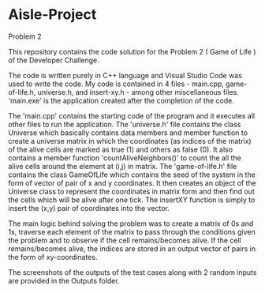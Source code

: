 # Aisle-Project
Problem 2

This repository contains the code solution for the Problem 2 ( Game of Life ) of the Developer Challenge.

The code is written purely in C++ language and Visual Studio Code was used to write the code. My code is contained in 4 files - main.cpp, game-of-life.h, universe.h, and insert-xy.h - among other miscellaneous files. 'main.exe' is the application created after the completion of the code.

The 'main.cpp' contains the starting code of the program and it executes all other files to run the application.
The 'universe.h' file contains the class Universe which basically contains data members and member function to create a universe matrix in which the coordinates (as indices of the matrix) of the alive cells are marked as true (1) and others as false (0). It also contains a member function 'countAliveNeighbors()' to count the all the alive cells around the element at (i,j) in matrix. 
The 'game-of-life.h' file contains the class GameOfLife which contains the seed of the system in the form of vector of pair of x and y coordinates. It then creates an object of the Universe class to represent the coordinates in matrix form and then find out the cells which will be alive after one tick. 
The insertXY function is simply to insert the (x,y) pair of coordinates into the vector.

The main logic behind solving the problem was to create a matrix of 0s and 1s, traverse each element of the matrix to pass through the conditions given the problem and to observe if the cell remains/becomes alive. If the cell remains/becomes alive, the indices are stored in an output vector of pairs in the form of xy-coordinates.

The screenshots of the outputs of the test cases along with 2 random inputs are provided in the Outputs folder.

